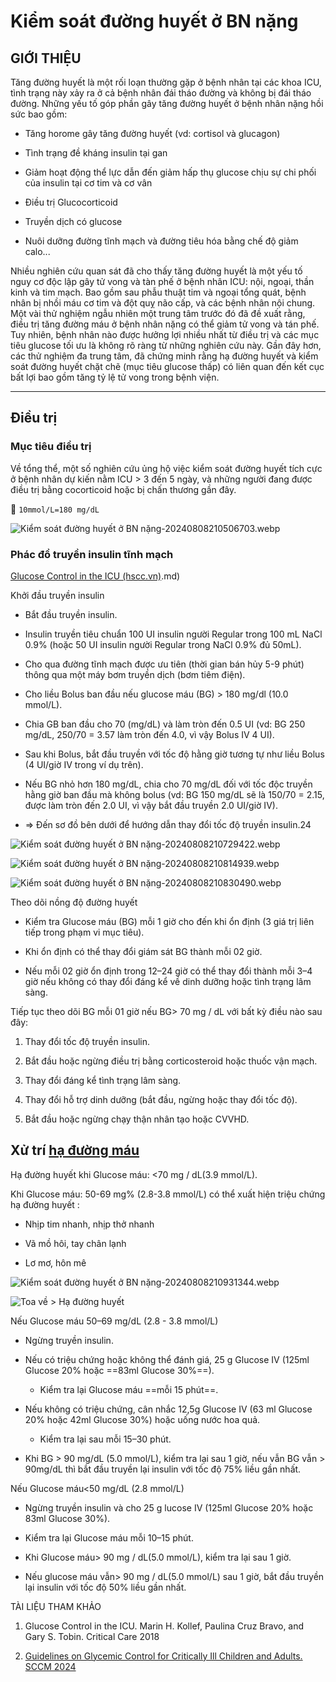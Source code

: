 # Kiểm soát đường huyết ở BN nặng  
  
## GIỚI THIỆU  
  
Tăng đường huyết là một rối loạn thường gặp ở bệnh nhân tại các khoa ICU, tình trạng này xảy ra ở cả bệnh nhân đái tháo đường và không bị đái tháo đường. Những yếu tố góp phần gây tăng đường huyết ở bệnh nhân nặng hồi sức bao gồm:  
- Tăng horome gây tăng đường huyết (vd: cortisol và glucagon)  
- Tình trạng đề kháng insulin tại gan  
- Giảm hoạt động thể lực dẫn đến giảm hấp thụ glucose chịu sự chi phối của insulin tại cơ tim và cơ vân  
- Điều trị Glucocorticoid  
- Truyền dịch có glucose  
- Nuôi dưỡng đường tĩnh mạch và đường tiêu hóa bằng chế độ giảm calo...  
  
Nhiều nghiên cứu quan sát đã cho thấy tăng đường huyết là một yếu tố nguy cơ độc lập gây tử vong và tàn phế ở bệnh nhân ICU: nội, ngoại, thần kinh và tim mạch. Bao gồm sau phẫu thuật tim và ngoại tổng quát, bệnh nhân bị nhồi máu cơ tim và đột quỵ não cấp, và các bệnh nhân nội chung. Một vài thử nghiệm ngẫu nhiên một trung tâm trước đó đã đề xuất rằng, điều trị tăng đường máu ở bệnh nhân nặng có thể giảm tử vong và tán phế. Tuy nhiên, bệnh nhân nào được hưởng lợi nhiều nhất từ điều trị và các mục tiêu glucose tối ưu là không rõ ràng từ những nghiên cứu này. Gần đây hơn, các thử nghiệm đa trung tâm, đã chứng minh rằng hạ đường huyết và kiểm soát đường huyết chặt chẽ (mục tiêu glucose thấp) có liên quan đến kết cục bất lợi bao gồm tăng tỷ lệ tử vong trong bệnh viện.  
  
---  
## Điều trị  
### Mục tiêu điều trị  
Về tổng thể, một số nghiên cứu ủng hộ việc kiểm soát đường huyết tích cực ở bệnh nhân dự kiến nằm ICU > 3 đến 5 ngày, và những người đang được điều trị bằng cocorticoid hoặc bị chấn thương gần đây.  
  
🔴 `10mmol/L=180 mg/dL`  
![Kiểm soát đường huyết ở BN nặng-20240808210506703.webp](./200%20FILES/201%20Image/Ki%E1%BB%83m%20so%C3%A1t%20%C4%91%C6%B0%E1%BB%9Dng%20huy%E1%BA%BFt%20%E1%BB%9F%20BN%20n%E1%BA%B7ng-20240808210506703.webp)  
### Phác đồ truyền insulin tĩnh mạch  
[Glucose Control in the ICU (hscc.vn)](hscc.vn).md)  
Khởi đầu truyền insulin  
- Bắt đầu truyền insulin.  
- Insulin truyền tiêu chuẩn 100 UI insulin người Regular trong 100 mL NaCl 0.9% (hoặc 50 UI insulin người Regular trong NaCl 0.9% đủ 50mL).  
- Cho qua đường tĩnh mạch được ưu tiên (thời gian bán hủy 5-9 phút) thông qua một máy bơm truyền dịch (bơm tiêm điện).  
- Cho liều Bolus ban đầu nếu glucose máu (BG) > 180 mg/dl (10.0 mmol/L).  
- Chia GB ban đầu cho 70 (mg/dL) và làm tròn đến 0.5 UI (vd: BG 250 mg/dL, 250/70 = 3.57 làm tròn đến 4.0, vì vậy Bolus IV 4 UI).  
- Sau khi Bolus, bắt đầu truyền với tốc độ hằng giờ tương tự như liều Bolus (4 UI/giờ IV trong ví dụ trên).  
- Nếu BG nhỏ hơn 180 mg/dL, chia cho 70 mg/dL đối với tốc độc truyền hằng giờ ban đầu mà không bolus (vd: BG 150 mg/dL sẽ là 150/70 = 2.15, được làm tròn đến 2.0 UI, vì vậy bắt đầu truyền 2.0 UI/giờ IV).  
- => Đến sơ đồ bên dưới để hướng dẫn thay đổi tốc độ truyền insulin.24  
  
![Kiểm soát đường huyết ở BN nặng-20240808210729422.webp](./200%20FILES/201%20Image/Ki%E1%BB%83m%20so%C3%A1t%20%C4%91%C6%B0%E1%BB%9Dng%20huy%E1%BA%BFt%20%E1%BB%9F%20BN%20n%E1%BA%B7ng-20240808210729422.webp)  
  
![Kiểm soát đường huyết ở BN nặng-20240808210814939.webp](./200%20FILES/201%20Image/Ki%E1%BB%83m%20so%C3%A1t%20%C4%91%C6%B0%E1%BB%9Dng%20huy%E1%BA%BFt%20%E1%BB%9F%20BN%20n%E1%BA%B7ng-20240808210814939.webp)  
  
![Kiểm soát đường huyết ở BN nặng-20240808210830490.webp](./200%20FILES/201%20Image/Ki%E1%BB%83m%20so%C3%A1t%20%C4%91%C6%B0%E1%BB%9Dng%20huy%E1%BA%BFt%20%E1%BB%9F%20BN%20n%E1%BA%B7ng-20240808210830490.webp)  
Theo dõi nồng độ đường huyết  
- Kiểm tra Glucose máu (BG) mỗi 1 giờ cho đến khi ổn định (3 giá trị liên tiếp trong phạm vi mục tiêu).  
- Khi ổn định có thể thay đổi giám sát BG thành mỗi 02 giờ.  
- Nếu mỗi 02 giờ ổn định trong 12–24 giờ có thể thay đổi thành mỗi 3–4 giờ nếu không có thay đổi đáng kể về dinh dưỡng hoặc tình trạng lâm sàng.  
  
Tiếp tục theo dõi BG mỗi 01 giờ nếu BG> 70 mg / dL với bất kỳ điều nào sau đây:    
  
1.  Thay đổi tốc độ truyền insulin.  
2.  Bắt đầu hoặc ngừng điều trị bằng corticosteroid hoặc thuốc vận mạch.  
3.  Thay đổi đáng kể tình trạng lâm sàng.  
4.  Thay đổi hỗ trợ dinh dưỡng (bắt đầu, ngừng hoặc thay đổi tốc độ).  
5.  Bắt đầu hoặc ngừng chạy thận nhân tạo hoặc CVVHD.  
## Xử trí [hạ đường máu](h%E1%BA%A1%20%C4%91%C6%B0%E1%BB%9Dng%20m%C3%A1u.md)  
Hạ đường huyết khi Glucose máu: <70 mg / dL(3.9 mmol/L).  
  
Khi Glucose máu: 50-69 mg% (2.8-3.8 mmol/L) có thể xuất hiện triệu chứng hạ đường huyết :  
- Nhịp tim nhanh, nhịp thở nhanh  
- Vã mồ hôi, tay chân lạnh  
- Lơ mơ, hôn mê  
![Kiểm soát đường huyết ở BN nặng-20240808210931344.webp](./200%20FILES/201%20Image/Ki%E1%BB%83m%20so%C3%A1t%20%C4%91%C6%B0%E1%BB%9Dng%20huy%E1%BA%BFt%20%E1%BB%9F%20BN%20n%E1%BA%B7ng-20240808210931344.webp)  
  
![Toa về > Hạ đường huyết](./100%20Reference%20notes/Toa%20v%E1%BB%81.md#Hạ%20đường%20huyết)  
  
Nếu Glucose máu 50–69 mg/dL (2.8 - 3.8 mmol/L)  
- Ngừng truyền insulin.  
- Nếu có triệu chứng hoặc không thể đánh giá, 25 g Glucose IV (125ml Glucose 20% hoặc ==83ml Glucose 30%==).  
	- Kiểm tra lại Glucose máu ==mỗi 15 phút==.  
- Nếu không có triệu chứng, cân nhắc 12,5g Glucose IV (63 ml Glucose 20% hoặc 42ml Glucose 30%) hoặc uống nước hoa quả.  
	- Kiểm tra lại sau mỗi 15–30 phút.  
- Khi BG > 90 mg/dL (5.0 mmol/L), kiểm tra lại sau 1 giờ, nếu vẫn BG vẫn > 90mg/dL thì bắt đầu truyền lại insulin với tốc độ 75% liều gần nhất.  
  
  
Nếu Glucose máu<50 mg/dL (2.8 mmol/L)  
- Ngừng truyền insulin và cho 25 g lucose IV (125ml Glucose 20% hoặc 83ml Glucose 30%).  
- Kiểm tra lại Glucose máu mỗi 10–15 phút.  
- Khi Glucose máu> 90 mg / dL(5.0 mmol/L), kiểm tra lại sau 1 giờ.   
- Nếu glucose máu vẫn> 90 mg / dL(5.0 mmol/L) sau 1 giờ, bắt đầu truyền lại insulin với tốc độ 50% liều gần nhất.  
  
  
TÀI LIỆU THAM KHẢO  
  
1.  Glucose Control in the ICU. Marin H. Kollef, Paulina Cruz Bravo, and Gary S. Tobin. Critical Care 2018  
2.  [Guidelines on Glycemic Control for Critically Ill Children and Adults. SCCM 2024](https://www.sccm.org/Clinical-Resources/Guidelines/Guidelines/Guidelines-on-Glycemic-Control-for-Critically-Ill)